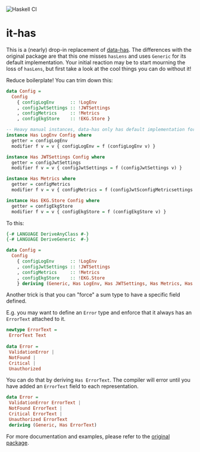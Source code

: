 ![Haskell CI](https://github.com/dnikolovv/it-has/workflows/Haskell%20CI/badge.svg)

# it-has

This is a (nearly) drop-in replacement of [data-has](http://hackage.haskell.org/package/data-has). The differences with the original package are that this one misses `hasLens` and uses `Generic` for its default implementation. Your initial reaction may be to start mourning the loss of `hasLens`, but first take a look at the cool things you can do without it!

Reduce boilerplate! You can trim down this:

```haskell
data Config =
  Config
    { configLogEnv      :: !LogEnv
    , configJwtSettings :: !JWTSettings
    , configMetrics     :: !Metrics
    , configEkgStore    :: !EKG.Store }

-- Heavy manual instances, data-has only has default implementation for tuples
instance Has LogEnv Config where
  getter = configLogEnv
  modifier f v = v { configLogEnv = f (configLogEnv v) }

instance Has JWTSettings Config where
  getter = configJwtSettings
  modifier f v = v { configJwtSettings = f (configJwtSettings v) }

instance Has Metrics where
  getter = configMetrics
  modifier f v = v { configMetrics = f (configJwtSconfigMetricsettings v) }

instance Has EKG.Store Config where
  getter = configEkgStore
  modifier f v = v { configEkgStore = f (configEkgStore v) }
```

To this:

```haskell
{-# LANGUAGE DeriveAnyClass #-}
{-# LANGUAGE DeriveGeneric  #-}

data Config =
  Config
    { configLogEnv      :: !LogEnv
    , configJwtSettings :: !JWTSettings
    , configMetrics     :: !Metrics
    , configEkgStore    :: !EKG.Store
    } deriving (Generic, Has LogEnv, Has JWTSettings, Has Metrics, Has EKG.Store)
```

Another trick is that you can "force" a sum type to have a specific field defined.

E.g. you may want to define an `Error` type and enforce that it always has an `ErrorText` attached to it.

```haskell
newtype ErrorText =
 ErrorText Text
 
data Error =
 ValidationError |
 NotFound |
 Critical |
 Unauthorized
```

You can do that by deriving `Has ErrorText`. The compiler will error until you have added an `ErrorText` field to each representation.

```haskell
data Error =
 ValidationError ErrorText |
 NotFound ErrorText |
 Critical ErrorText |
 Unauthorized ErrorText
 deriving (Generic, Has ErrorText)
```

For more documentation and examples, please refer to the [original package](http://hackage.haskell.org/package/data-has).
